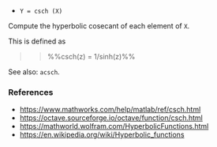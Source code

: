 - `Y = csch (X)`

Compute the hyperbolic cosecant of each element of `X`.

This is defined as

> > %%csch(z) = 1/sinh(z)%%

See also: `acsch`.

### References

- https://www.mathworks.com/help/matlab/ref/csch.html
- https://octave.sourceforge.io/octave/function/csch.html
- https://mathworld.wolfram.com/HyperbolicFunctions.html
- https://en.wikipedia.org/wiki/Hyperbolic_functions

